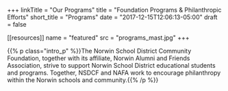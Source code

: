 +++
linkTitle   = "Our Programs"
title       = "Foundation Programs & Philanthropic Efforts"
short_title = "Programs"
date        = "2017-12-15T12:06:13-05:00"
draft       = false

[[resources]]
  name = "featured"
  src  = "programs_mast.jpg"
+++

{{% p class="intro_p" %}}The Norwin School District Community Foundation, together with its affiliate, Norwin Alumni and Friends Association, strive to support Norwin School District educational students and programs. Together, NSDCF and NAFA work to encourage philanthropy within the Norwin schools and community.{{% /p %}}

